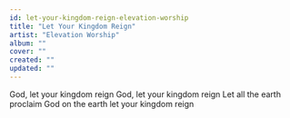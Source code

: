 ```yaml
---
id: let-your-kingdom-reign-elevation-worship
title: "Let Your Kingdom Reign"
artist: "Elevation Worship"
album: ""
cover: ""
created: ""
updated: ""
---
```


God, let your kingdom reign
God, let your kingdom reign
Let all the earth proclaim
God on the earth let your kingdom reign